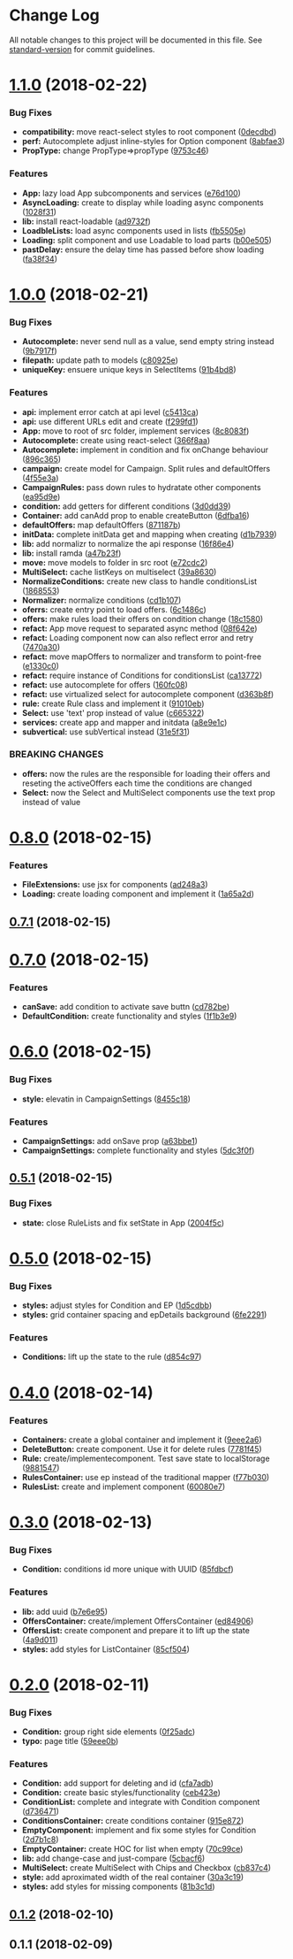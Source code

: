 # Change Log

All notable changes to this project will be documented in this file. See [standard-version](https://github.com/conventional-changelog/standard-version) for commit guidelines.

<a name="1.1.0"></a>
# [1.1.0](https://github.com/taverasmisael/CPACash-campaign-creator/compare/v1.0.0...v1.1.0) (2018-02-22)


### Bug Fixes

* **compatibility:** move react-select styles to root component ([0decdbd](https://github.com/taverasmisael/CPACash-campaign-creator/commit/0decdbd))
* **perf:**  Autocomplete adjust inline-styles for Option component ([8abfae3](https://github.com/taverasmisael/CPACash-campaign-creator/commit/8abfae3))
* **PropType:** change PropType=>propType ([9753c46](https://github.com/taverasmisael/CPACash-campaign-creator/commit/9753c46))


### Features

* **App:** lazy load App subcomponents and services ([e76d100](https://github.com/taverasmisael/CPACash-campaign-creator/commit/e76d100))
* **AsyncLoading:** create to display while loading async components ([1028f31](https://github.com/taverasmisael/CPACash-campaign-creator/commit/1028f31))
* **lib:** install react-loadable ([ad9732f](https://github.com/taverasmisael/CPACash-campaign-creator/commit/ad9732f))
* **LoadbleLists:** load async components used in lists ([fb5505e](https://github.com/taverasmisael/CPACash-campaign-creator/commit/fb5505e))
* **Loading:** split component and use Loadable to load parts ([b00e505](https://github.com/taverasmisael/CPACash-campaign-creator/commit/b00e505))
* **pastDelay:** ensure the delay time has passed before show loading ([fa38f34](https://github.com/taverasmisael/CPACash-campaign-creator/commit/fa38f34))



<a name="1.0.0"></a>
# [1.0.0](https://github.com/taverasmisael/CPACash-campaign-creator/compare/v0.8.0...v1.0.0) (2018-02-21)


### Bug Fixes

* **Autocomplete:** never send null as a value, send empty string instead ([9b7917f](https://github.com/taverasmisael/CPACash-campaign-creator/commit/9b7917f))
* **filepath:** update path to models ([c80925e](https://github.com/taverasmisael/CPACash-campaign-creator/commit/c80925e))
* **uniqueKey:** ensuere unique keys in SelectItems ([91b4bd8](https://github.com/taverasmisael/CPACash-campaign-creator/commit/91b4bd8))


### Features

* **api:** implement error catch at api level ([c5413ca](https://github.com/taverasmisael/CPACash-campaign-creator/commit/c5413ca))
* **api:** use different URLs edit and create ([f299fd1](https://github.com/taverasmisael/CPACash-campaign-creator/commit/f299fd1))
* **App:** move to root of src folder, implement services ([8c8083f](https://github.com/taverasmisael/CPACash-campaign-creator/commit/8c8083f))
* **Autocomplete:** create using react-select ([366f8aa](https://github.com/taverasmisael/CPACash-campaign-creator/commit/366f8aa))
* **Autocomplete:** implement in condition and fix onChange behaviour ([896c365](https://github.com/taverasmisael/CPACash-campaign-creator/commit/896c365))
* **campaign:** create model for Campaign. Split rules and defaultOffers ([4f55e3a](https://github.com/taverasmisael/CPACash-campaign-creator/commit/4f55e3a))
* **CampaignRules:** pass down rules to hydratate other components ([ea95d9e](https://github.com/taverasmisael/CPACash-campaign-creator/commit/ea95d9e))
* **condition:** add getters for different conditions ([3d0dd39](https://github.com/taverasmisael/CPACash-campaign-creator/commit/3d0dd39))
* **Container:** add canAdd prop to enable createButton ([6dfba16](https://github.com/taverasmisael/CPACash-campaign-creator/commit/6dfba16))
* **defaultOffers:** map defaultOffers ([871187b](https://github.com/taverasmisael/CPACash-campaign-creator/commit/871187b))
* **initData:** complete initData get and mapping when creating ([d1b7939](https://github.com/taverasmisael/CPACash-campaign-creator/commit/d1b7939))
* **lib:** add normalizr to normalize the api response ([16f86e4](https://github.com/taverasmisael/CPACash-campaign-creator/commit/16f86e4))
* **lib:** install ramda ([a47b23f](https://github.com/taverasmisael/CPACash-campaign-creator/commit/a47b23f))
* **move:** move models to folder in src root ([e72cdc2](https://github.com/taverasmisael/CPACash-campaign-creator/commit/e72cdc2))
* **MultiSelect:** cache listKeys on multiselect ([39a8630](https://github.com/taverasmisael/CPACash-campaign-creator/commit/39a8630))
* **NormalizeConditions:** create new class to handle conditionsList ([1868553](https://github.com/taverasmisael/CPACash-campaign-creator/commit/1868553))
* **Normalizer:** normalize conditions ([cd1b107](https://github.com/taverasmisael/CPACash-campaign-creator/commit/cd1b107))
* **oferrs:**  create entry point to load offers. ([6c1486c](https://github.com/taverasmisael/CPACash-campaign-creator/commit/6c1486c))
* **offers:** make rules load their offers on condition change ([18c1580](https://github.com/taverasmisael/CPACash-campaign-creator/commit/18c1580))
* **refact:** App move request to separated async method ([08f642e](https://github.com/taverasmisael/CPACash-campaign-creator/commit/08f642e))
* **refact:** Loading component now can also reflect error and retry ([7470a30](https://github.com/taverasmisael/CPACash-campaign-creator/commit/7470a30))
* **refact:** move mapOffers to normalizer and transform to point-free ([e1330c0](https://github.com/taverasmisael/CPACash-campaign-creator/commit/e1330c0))
* **refact:** require instance of Conditions for conditionsList ([ca13772](https://github.com/taverasmisael/CPACash-campaign-creator/commit/ca13772))
* **refact:** use autocomplete for offers ([160fc08](https://github.com/taverasmisael/CPACash-campaign-creator/commit/160fc08))
* **refact:** use virtualized select for autocomplete component ([d363b8f](https://github.com/taverasmisael/CPACash-campaign-creator/commit/d363b8f))
* **rule:**  create Rule class and implement it ([91010eb](https://github.com/taverasmisael/CPACash-campaign-creator/commit/91010eb))
* **Select:** use 'text' prop instead of value ([c665322](https://github.com/taverasmisael/CPACash-campaign-creator/commit/c665322))
* **services:** create app and mapper and initdata ([a8e9e1c](https://github.com/taverasmisael/CPACash-campaign-creator/commit/a8e9e1c))
* **subvertical:** use subVertical instead ([31e5f31](https://github.com/taverasmisael/CPACash-campaign-creator/commit/31e5f31))


### BREAKING CHANGES

* **offers:** now the rules are the responsible for loading their offers and reseting the activeOffers each time the conditions are changed
* **Select:** now the Select and MultiSelect components use the text prop instead of value



<a name="0.8.0"></a>
# [0.8.0](https://github.com/taverasmisael/CPACash-campaign-creator/compare/v0.7.1...v0.8.0) (2018-02-15)


### Features

* **FileExtensions:** use jsx for components ([ad248a3](https://github.com/taverasmisael/CPACash-campaign-creator/commit/ad248a3))
* **Loading:** create loading component and implement it ([1a65a2d](https://github.com/taverasmisael/CPACash-campaign-creator/commit/1a65a2d))



<a name="0.7.1"></a>
## [0.7.1](https://github.com/taverasmisael/CPACash-campaign-creator/compare/v0.7.0...v0.7.1) (2018-02-15)



<a name="0.7.0"></a>
# [0.7.0](https://github.com/taverasmisael/CPACash-campaign-creator/compare/v0.6.0...v0.7.0) (2018-02-15)


### Features

* **canSave:** add condition to activate save buttn ([cd782be](https://github.com/taverasmisael/CPACash-campaign-creator/commit/cd782be))
* **DefaultCondition:** create functionality and styles ([1f1b3e9](https://github.com/taverasmisael/CPACash-campaign-creator/commit/1f1b3e9))



<a name="0.6.0"></a>
# [0.6.0](https://github.com/taverasmisael/CPACash-campaign-creator/compare/v0.5.1...v0.6.0) (2018-02-15)


### Bug Fixes

* **style:** elevatin in CampaignSettings ([8455c18](https://github.com/taverasmisael/CPACash-campaign-creator/commit/8455c18))


### Features

* **CampaignSettings:** add onSave prop ([a63bbe1](https://github.com/taverasmisael/CPACash-campaign-creator/commit/a63bbe1))
* **CampaignSettings:** complete functionality and styles ([5dc3f0f](https://github.com/taverasmisael/CPACash-campaign-creator/commit/5dc3f0f))



<a name="0.5.1"></a>
## [0.5.1](https://github.com/taverasmisael/CPACash-campaign-creator/compare/v0.5.0...v0.5.1) (2018-02-15)


### Bug Fixes

* **state:** close RuleLists and fix setState in App ([2004f5c](https://github.com/taverasmisael/CPACash-campaign-creator/commit/2004f5c))



<a name="0.5.0"></a>
# [0.5.0](https://github.com/taverasmisael/CPACash-campaign-creator/compare/v0.4.0...v0.5.0) (2018-02-15)


### Bug Fixes

* **styles:** adjust styles for Condition and EP ([1d5cdbb](https://github.com/taverasmisael/CPACash-campaign-creator/commit/1d5cdbb))
* **styles:** grid container spacing and epDetails background ([6fe2291](https://github.com/taverasmisael/CPACash-campaign-creator/commit/6fe2291))


### Features

* **Conditions:** lift up the state to the rule ([d854c97](https://github.com/taverasmisael/CPACash-campaign-creator/commit/d854c97))



<a name="0.4.0"></a>
# [0.4.0](https://github.com/taverasmisael/CPACash-campaign-creator/compare/v0.3.0...v0.4.0) (2018-02-14)


### Features

* **Containers:** create a global container and implement it ([9eee2a6](https://github.com/taverasmisael/CPACash-campaign-creator/commit/9eee2a6))
* **DeleteButton:** create component. Use it for delete rules ([7781f45](https://github.com/taverasmisael/CPACash-campaign-creator/commit/7781f45))
* **Rule:** create/implementecomponent. Test save state to localStorage ([9881547](https://github.com/taverasmisael/CPACash-campaign-creator/commit/9881547))
* **RulesContainer:** use ep instead of the traditional mapper ([f77b030](https://github.com/taverasmisael/CPACash-campaign-creator/commit/f77b030))
* **RulesList:** create and implement component ([60080e7](https://github.com/taverasmisael/CPACash-campaign-creator/commit/60080e7))



<a name="0.3.0"></a>
# [0.3.0](https://github.com/taverasmisael/CPACash-campaign-creator/compare/v0.2.0...v0.3.0) (2018-02-13)


### Bug Fixes

* **Condition:** conditions id more unique with UUID ([85fdbcf](https://github.com/taverasmisael/CPACash-campaign-creator/commit/85fdbcf))


### Features

* **lib:** add uuid ([b7e6e95](https://github.com/taverasmisael/CPACash-campaign-creator/commit/b7e6e95))
* **OffersContainer:** create/implement OffersContainer ([ed84906](https://github.com/taverasmisael/CPACash-campaign-creator/commit/ed84906))
* **OffersList:** create component and prepare it to lift up the state ([4a9d011](https://github.com/taverasmisael/CPACash-campaign-creator/commit/4a9d011))
* **styles:** add styles for ListContainer ([85cf504](https://github.com/taverasmisael/CPACash-campaign-creator/commit/85cf504))



<a name="0.2.0"></a>
# [0.2.0](https://github.com/taverasmisael/CPACash-campaign-creator/compare/v0.1.2...v0.2.0) (2018-02-11)


### Bug Fixes

* **Condition:** group right side elements ([0f25adc](https://github.com/taverasmisael/CPACash-campaign-creator/commit/0f25adc))
* **typo:** page title ([59eee0b](https://github.com/taverasmisael/CPACash-campaign-creator/commit/59eee0b))


### Features

* **Condition:** add support for deleting and id ([cfa7adb](https://github.com/taverasmisael/CPACash-campaign-creator/commit/cfa7adb))
* **Condition:** create basic styles/functionality ([ceb423e](https://github.com/taverasmisael/CPACash-campaign-creator/commit/ceb423e))
* **ConditionList:** complete and integrate with Condition component ([d736471](https://github.com/taverasmisael/CPACash-campaign-creator/commit/d736471))
* **ConditionsContainer:** create conditions container ([915e872](https://github.com/taverasmisael/CPACash-campaign-creator/commit/915e872))
* **EmptyComponent:** implement and fix some styles for Condition ([2d7b1c8](https://github.com/taverasmisael/CPACash-campaign-creator/commit/2d7b1c8))
* **EmptyContainer:** create HOC for list when empty ([70c99ce](https://github.com/taverasmisael/CPACash-campaign-creator/commit/70c99ce))
* **lib:** add change-case and just-compare ([5cbacf6](https://github.com/taverasmisael/CPACash-campaign-creator/commit/5cbacf6))
* **MultiSelect:** create MultiSelect with Chips and Checkbox ([cb837c4](https://github.com/taverasmisael/CPACash-campaign-creator/commit/cb837c4))
* **style:** add aproximated width of the real container ([30a3c19](https://github.com/taverasmisael/CPACash-campaign-creator/commit/30a3c19))
* **styles:** add styles for missing components ([81b3c1d](https://github.com/taverasmisael/CPACash-campaign-creator/commit/81b3c1d))



<a name="0.1.2"></a>
## [0.1.2](https://github.com/taverasmisael/CPACash-campaign-creator/compare/v0.1.1...v0.1.2) (2018-02-10)



<a name="0.1.1"></a>
## 0.1.1 (2018-02-09)
